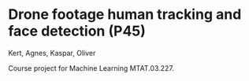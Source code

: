 # Drone footage human tracking and face detection (P45)

Kert, Agnes, Kaspar, Oliver

Course project for Machine Learning MTAT.03.227.

